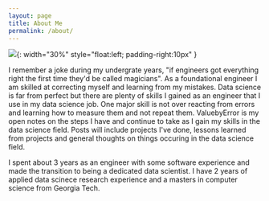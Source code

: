 ```yaml
---
layout: page
title: About Me
permalink: /about/
---
```


<!-- <img align="left" src="{{site.baseurl}}/images/about_me_pic.jpg" width="30%" marginwidth="10" marginheight="10"> -->
![]({{site.baseurl}}/images/about_me_pic.jpg){: width="30%" style="float:left; padding-right:10px" }

I remember a joke during my undergrate years, "if engineers got everything right the first time they'd be called magicians". As a foundational engineer I am skilled at correcting myself and learning from my mistakes. Data science is far from perfect but there are plenty of skills I gained as an engineer that I use in my data science job. One major skill is not over reacting from errors and learning how to measure them and not repeat them. ValuebyError is my open notes on the steps I have and continue to take as I gain my skills in the data science field. Posts will include projects I've done, lessons learned from projects and general thoughts on things occuring in the data science field. 

<!-- ![]({{site.baseurl}}/images/about_me_pic.jpg){: .align-left} -->

I spent about 3 years as an engineer with some software experience and made the transition to being a dedicated data scientist. I have 2 years of applied data scinece research experience and a masters in computer science from Georgia Tech. 
